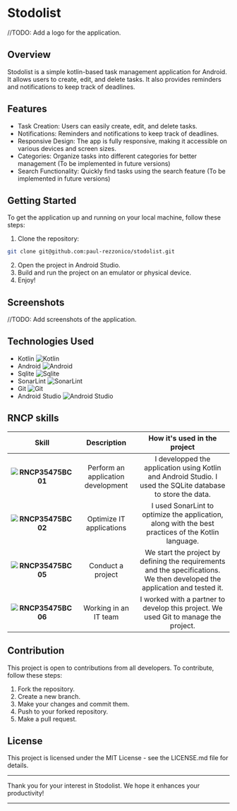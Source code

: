 # Stodolist

//TODO: Add a logo for the application. 

## Overview
Stodolist is a simple kotlin-based task management application for Android. It allows users to create, edit, and delete tasks. It also provides reminders and notifications to keep track of deadlines.

## Features
- Task Creation: Users can easily create, edit, and delete tasks.
- Notifications: Reminders and notifications to keep track of deadlines.
- Responsive Design: The app is fully responsive, making it accessible on various devices and screen sizes.
- Categories: Organize tasks into different categories for better management (To be implemented in future versions)
- Search Functionality: Quickly find tasks using the search feature (To be implemented in future versions)

## Getting Started
To get the application up and running on your local machine, follow these steps:
1. Clone the repository: 
```bash
git clone git@github.com:paul-rezzonico/stodolist.git
```
2. Open the project in Android Studio.
3. Build and run the project on an emulator or physical device.
4. Enjoy!

## Screenshots
//TODO: Add screenshots of the application.

## Technologies Used
- Kotlin ![Kotlin](https://img.shields.io/badge/Kotlin-7F52FF?style=flat&logo=kotlin&logoColor=white)
- Android ![Android](https://img.shields.io/badge/Android-3DDC84?style=flat&logo=android&logoColor=white)
- Sqlite ![Sqlite](https://img.shields.io/badge/SQLite-07405E?style=flat&logo=sqlite&logoColor=white)
- SonarLint ![SonarLint](https://img.shields.io/badge/SonarLint-CC2026?style=flat&logo=sonarlint&logoColor=white)
- Git ![Git](https://img.shields.io/badge/Git-F05032?style=flat&logo=git&logoColor=white)
- Android Studio ![Android Studio](https://img.shields.io/badge/Android_Studio-3DDC84?style=flat&logo=android-studio&logoColor=white)

## RNCP skills

| Skill | Description | How it's used in the project |
| :---: | :---------: | :--------------------------: |
| **![RNCP35475BC01](https://img.shields.io/badge/RNCP35475BC01-2-00BFFF?style=flat)** | Perform an application development | I developped the application using Kotlin and Android Studio. I used the SQLite database to store the data. |
| **![RNCP35475BC02](https://img.shields.io/badge/RNCP35475BC02-2-00BFFF?style=flat)** | Optimize IT applications | I used SonarLint to optimize the application, along with the best practices of the Kotlin language. |
| **![RNCP35475BC05](https://img.shields.io/badge/RNCP35475BC05-2-00BFFF?style=flat)** | Conduct a project | We start the project by defining the requirements and the specifications. We then developed the application and tested it. | 
| **![RNCP35475BC06](https://img.shields.io/badge/RNCP35475BC06-2-00BFFF?style=flat)** | Working in an IT team | I worked with a partner to develop this project. We used Git to manage the project. |


## Contribution
This project is open to contributions from all developers. To contribute, follow these steps:
1. Fork the repository.
2. Create a new branch.
3. Make your changes and commit them.
4. Push to your forked repository.
5. Make a pull request.

## License
This project is licensed under the MIT License - see the LICENSE.md file for details.

---

Thank you for your interest in Stodolist. We hope it enhances your productivity!

---
